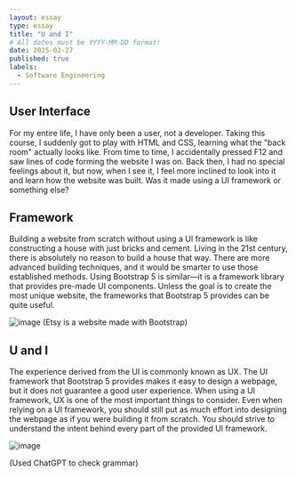 ```yaml
---
layout: essay
type: essay
title: "U and I"
# All dates must be YYYY-MM-DD format!
date: 2025-02-27
published: true
labels:
  - Software Engineering
---
```


## User Interface
For my entire life, I have only been a user, not a developer. Taking this course, I suddenly got to play with HTML and CSS, learning what the "back room" actually looks like. From time to time, I accidentally pressed F12 and saw lines of code forming the website I was on. Back then, I had no special feelings about it, but now, when I see it, I feel more inclined to look into it and learn how the website was built. Was it made using a UI framework or something else?

## Framework
Building a website from scratch without using a UI framework is like constructing a house with just bricks and cement. Living in the 21st century, there is absolutely no reason to build a house that way. There are more advanced building techniques, and it would be smarter to use those established methods. Using Bootstrap 5 is similar—it is a framework library that provides pre-made UI components. Unless the goal is to create the most unique website, the frameworks that Bootstrap 5 provides can be quite useful.

![image](https://github.com/user-attachments/assets/6fe79be2-8f4d-4cd6-9045-fa7d71078e40)
(Etsy is a website made with Bootstrap)

## U and I
The experience derived from the UI is commonly known as UX. The UI framework that Bootstrap 5 provides makes it easy to design a webpage, but it does not guarantee a good user experience. When using a UI framework, UX is one of the most important things to consider. Even when relying on a UI framework, you should still put as much effort into designing the webpage as if you were building it from scratch. You should strive to understand the intent behind every part of the provided UI framework.

![image](https://github.com/user-attachments/assets/95547c37-178e-41fb-9b80-acf92fa07b6e)


(Used ChatGPT to check grammar)
